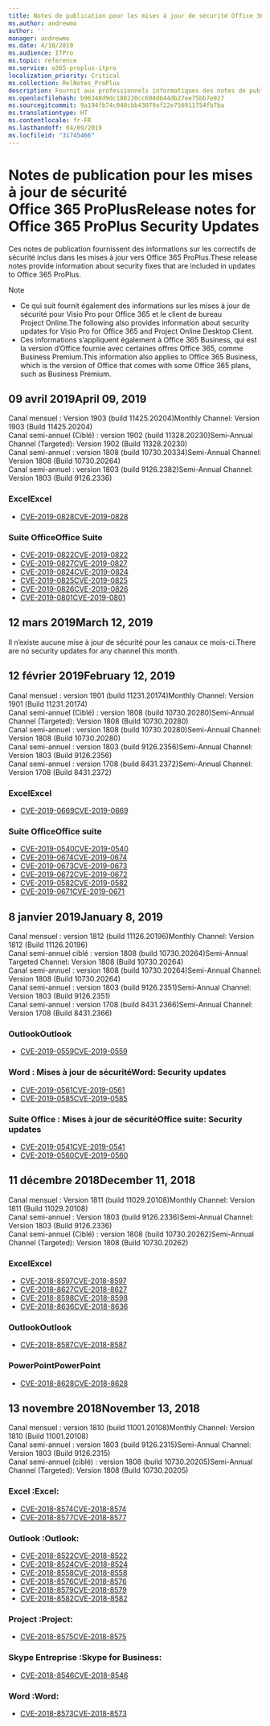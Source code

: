 ```yaml
---
title: Notes de publication pour les mises à jour de sécurité Office 365 ProPlus
ms.author: andrewmo
author: ''
manager: andrewmo
ms.date: 4/10/2019
ms.audience: ITPro
ms.topic: reference
ms.service: o365-proplus-itpro
localization_priority: Critical
ms.collection: RelNotes_ProPlus
description: Fournit aux professionnels informatiques des notes de publication pour les mises à jour de sécurité Office 365 ProPlus
ms.openlocfilehash: b96348d9dc180220cc604d644db27ee75bb7e927
ms.sourcegitcommit: 9a194fb74c040cbb43079af22e756911754fb7ba
ms.translationtype: HT
ms.contentlocale: fr-FR
ms.lasthandoff: 04/09/2019
ms.locfileid: "31745466"
---
```

# <a name="release-notes-for-office-365-proplus-security-updates"></a><span data-ttu-id="be424-103">Notes de publication pour les mises à jour de sécurité Office 365 ProPlus</span><span class="sxs-lookup"><span data-stu-id="be424-103">Release notes for Office 365 ProPlus Security Updates</span></span>

<span data-ttu-id="be424-104">Ces notes de publication fournissent des informations sur les correctifs de sécurité inclus dans les mises à jour vers Office 365 ProPlus.</span><span class="sxs-lookup"><span data-stu-id="be424-104">These release notes provide information about security fixes that are included in updates to Office 365 ProPlus.</span></span>
 
> [!NOTE]
> - <span data-ttu-id="be424-105">Ce qui suit fournit également des informations sur les mises à jour de sécurité pour Visio Pro pour Office 365 et le client de bureau Project Online.</span><span class="sxs-lookup"><span data-stu-id="be424-105">The following also provides information about security updates for Visio Pro for Office 365 and Project Online Desktop Client.</span></span>
> - <span data-ttu-id="be424-106">Ces informations s’appliquent également à Office 365 Business, qui est la version d’Office fournie avec certaines offres Office 365, comme Business Premium.</span><span class="sxs-lookup"><span data-stu-id="be424-106">This information also applies to Office 365 Business, which is the version of Office that comes with some Office 365 plans, such as Business Premium.</span></span>
## <a name="april-09-2019"></a><span data-ttu-id="be424-107">09 avril 2019</span><span class="sxs-lookup"><span data-stu-id="be424-107">April 09, 2019</span></span>
<span data-ttu-id="be424-108">Canal mensuel : Version 1903 (build 11425.20204)</span><span class="sxs-lookup"><span data-stu-id="be424-108">Monthly Channel: Version 1903 (Build 11425.20204)</span></span>  
<span data-ttu-id="be424-109">Canal semi-annuel (Ciblé) : version 1902 (build 11328.20230)</span><span class="sxs-lookup"><span data-stu-id="be424-109">Semi-Annual Channel (Targeted): Version 1902 (Build 11328.20230)</span></span>  
<span data-ttu-id="be424-110">Canal semi-annuel : version 1808 (build 10730.20334)</span><span class="sxs-lookup"><span data-stu-id="be424-110">Semi-Annual Channel: Version 1808 (Build 10730.20264)</span></span>  
<span data-ttu-id="be424-111">Canal semi-annuel : version 1803 (build 9126.2382)</span><span class="sxs-lookup"><span data-stu-id="be424-111">Semi-Annual Channel: Version 1803 (Build 9126.2336)</span></span>  

### <a name="excel"></a><span data-ttu-id="be424-112">Excel</span><span class="sxs-lookup"><span data-stu-id="be424-112">Excel</span></span>

-   [<span data-ttu-id="be424-113">CVE-2019-0828</span><span class="sxs-lookup"><span data-stu-id="be424-113">CVE-2019-0828</span></span>](https://portal.msrc.microsoft.com/en-us/security-guidance/advisory/CVE-2019-0828)

### <a name="office-suite"></a><span data-ttu-id="be424-114">Suite Office</span><span class="sxs-lookup"><span data-stu-id="be424-114">Office Suite</span></span>

-   [<span data-ttu-id="be424-115">CVE-2019-0822</span><span class="sxs-lookup"><span data-stu-id="be424-115">CVE-2019-0822</span></span>](https://portal.msrc.microsoft.com/en-us/security-guidance/advisory/CVE-2019-0822)
-   [<span data-ttu-id="be424-116">CVE-2019-0827</span><span class="sxs-lookup"><span data-stu-id="be424-116">CVE-2019-0827</span></span>](https://portal.msrc.microsoft.com/en-us/security-guidance/advisory/CVE-2019-0827)
-   [<span data-ttu-id="be424-117">CVE-2019-0824</span><span class="sxs-lookup"><span data-stu-id="be424-117">CVE-2019-0824</span></span>](https://portal.msrc.microsoft.com/en-us/security-guidance/advisory/CVE-2019-0824)
-   [<span data-ttu-id="be424-118">CVE-2019-0825</span><span class="sxs-lookup"><span data-stu-id="be424-118">CVE-2019-0825</span></span>](https://portal.msrc.microsoft.com/en-us/security-guidance/advisory/CVE-2019-0825)
-   [<span data-ttu-id="be424-119">CVE-2019-0826</span><span class="sxs-lookup"><span data-stu-id="be424-119">CVE-2019-0826</span></span>](https://portal.msrc.microsoft.com/en-us/security-guidance/advisory/CVE-2019-0826)
-   [<span data-ttu-id="be424-120">CVE-2019-0801</span><span class="sxs-lookup"><span data-stu-id="be424-120">CVE-2019-0801</span></span>](https://portal.msrc.microsoft.com/en-us/security-guidance/advisory/CVE-2019-0801)

## <a name="march-12-2019"></a><span data-ttu-id="be424-121">12 mars 2019</span><span class="sxs-lookup"><span data-stu-id="be424-121">March 12, 2019</span></span>
<span data-ttu-id="be424-122">Il n’existe aucune mise à jour de sécurité pour les canaux ce mois-ci.</span><span class="sxs-lookup"><span data-stu-id="be424-122">There are no security updates for any channel this month.</span></span>

## <a name="february-12-2019"></a><span data-ttu-id="be424-123">12 février 2019</span><span class="sxs-lookup"><span data-stu-id="be424-123">February 12, 2019</span></span>
<span data-ttu-id="be424-124">Canal mensuel : version 1901 (build 11231.20174)</span><span class="sxs-lookup"><span data-stu-id="be424-124">Monthly Channel: Version 1901 (Build 11231.20174)</span></span>  
<span data-ttu-id="be424-125">Canal semi-annuel (Ciblé) : version 1808 (build 10730.20280)</span><span class="sxs-lookup"><span data-stu-id="be424-125">Semi-Annual Channel (Targeted): Version 1808 (Build 10730.20280)</span></span>   
<span data-ttu-id="be424-126">Canal semi-annuel : version 1808 (build 10730.20280)</span><span class="sxs-lookup"><span data-stu-id="be424-126">Semi-Annual Channel: Version 1808 (Build 10730.20280)</span></span>  
<span data-ttu-id="be424-127">Canal semi-annuel : version 1803 (build 9126.2356)</span><span class="sxs-lookup"><span data-stu-id="be424-127">Semi-Annual Channel: Version 1803 (Build 9126.2356)</span></span>  
<span data-ttu-id="be424-128">Canal semi-annuel : version 1708 (build 8431.2372)</span><span class="sxs-lookup"><span data-stu-id="be424-128">Semi-Annual Channel: Version 1708 (Build 8431.2372)</span></span>  


### <a name="excel"></a><span data-ttu-id="be424-129">Excel</span><span class="sxs-lookup"><span data-stu-id="be424-129">Excel</span></span>

-   [<span data-ttu-id="be424-130">CVE-2019-0669</span><span class="sxs-lookup"><span data-stu-id="be424-130">CVE-2019-0669</span></span>](https://portal.msrc.microsoft.com/en-us/security-guidance/advisory/CVE-2019-0669)

### <a name="office-suite"></a><span data-ttu-id="be424-131">Suite Office</span><span class="sxs-lookup"><span data-stu-id="be424-131">Office suite</span></span>

-   [<span data-ttu-id="be424-132">CVE-2019-0540</span><span class="sxs-lookup"><span data-stu-id="be424-132">CVE-2019-0540</span></span>](https://portal.msrc.microsoft.com/en-us/security-guidance/advisory/CVE-2019-0540)
-   [<span data-ttu-id="be424-133">CVE-2019-0674</span><span class="sxs-lookup"><span data-stu-id="be424-133">CVE-2019-0674</span></span>](https://portal.msrc.microsoft.com/en-us/security-guidance/advisory/CVE-2019-0674)
-   [<span data-ttu-id="be424-134">CVE-2019-0673</span><span class="sxs-lookup"><span data-stu-id="be424-134">CVE-2019-0673</span></span>](https://portal.msrc.microsoft.com/en-us/security-guidance/advisory/CVE-2019-0673)
-   [<span data-ttu-id="be424-135">CVE-2019-0672</span><span class="sxs-lookup"><span data-stu-id="be424-135">CVE-2019-0672</span></span>](https://portal.msrc.microsoft.com/en-us/security-guidance/advisory/CVE-2019-0672)
-   [<span data-ttu-id="be424-136">CVE-2019-0582</span><span class="sxs-lookup"><span data-stu-id="be424-136">CVE-2019-0582</span></span>](https://portal.msrc.microsoft.com/en-us/security-guidance/advisory/CVE-2019-0582)
-   [<span data-ttu-id="be424-137">CVE-2019-0671</span><span class="sxs-lookup"><span data-stu-id="be424-137">CVE-2019-0671</span></span>](https://portal.msrc.microsoft.com/en-us/security-guidance/advisory/CVE-2019-0671)

## <a name="january-8-2019"></a><span data-ttu-id="be424-138">8 janvier 2019</span><span class="sxs-lookup"><span data-stu-id="be424-138">January 8, 2019</span></span>

<span data-ttu-id="be424-139">Canal mensuel : version 1812 (build 11126.20196)</span><span class="sxs-lookup"><span data-stu-id="be424-139">Monthly Channel: Version 1812 (Build 11126.20196)</span></span>  
<span data-ttu-id="be424-140">Canal semi-annuel ciblé : version 1808 (build 10730.20264)</span><span class="sxs-lookup"><span data-stu-id="be424-140">Semi-Annual Targeted Channel: Version 1808 (Build 10730.20264)</span></span>  
<span data-ttu-id="be424-141">Canal semi-annuel : version 1808 (build 10730.20264)</span><span class="sxs-lookup"><span data-stu-id="be424-141">Semi-Annual Channel: Version 1808 (Build 10730.20264)</span></span>  
<span data-ttu-id="be424-142">Canal semi-annuel : version 1803 (build 9126.2351)</span><span class="sxs-lookup"><span data-stu-id="be424-142">Semi-Annual Channel: Version 1803 (Build 9126.2351)</span></span>  
<span data-ttu-id="be424-143">Canal semi-annuel : version 1708 (build 8431.2366)</span><span class="sxs-lookup"><span data-stu-id="be424-143">Semi-Annual Channel: Version 1708 (Build 8431.2366)</span></span>  


### <a name="outlook"></a><span data-ttu-id="be424-144">Outlook</span><span class="sxs-lookup"><span data-stu-id="be424-144">Outlook</span></span>
-   [<span data-ttu-id="be424-145">CVE-2019-0559</span><span class="sxs-lookup"><span data-stu-id="be424-145">CVE-2019-0559</span></span>](https://portal.msrc.microsoft.com/en-us/security-guidance/advisory/CVE-2019-0559)

### <a name="word-security-updates"></a><span data-ttu-id="be424-146">Word : Mises à jour de sécurité</span><span class="sxs-lookup"><span data-stu-id="be424-146">Word: Security updates</span></span> 
-   [<span data-ttu-id="be424-147">CVE-2019-0561</span><span class="sxs-lookup"><span data-stu-id="be424-147">CVE-2019-0561</span></span>](https://portal.msrc.microsoft.com/en-us/security-guidance/advisory/CVE-2019-0561)
-   [<span data-ttu-id="be424-148">CVE-2019-0585</span><span class="sxs-lookup"><span data-stu-id="be424-148">CVE-2019-0585</span></span>](https://portal.msrc.microsoft.com/en-us/security-guidance/advisory/CVE-2019-0585) 
 
### <a name="office-suite-security-updates"></a><span data-ttu-id="be424-149">Suite Office : Mises à jour de sécurité</span><span class="sxs-lookup"><span data-stu-id="be424-149">Office suite: Security updates</span></span> 
-   [<span data-ttu-id="be424-150">CVE-2019-0541</span><span class="sxs-lookup"><span data-stu-id="be424-150">CVE-2019-0541</span></span>](https://portal.msrc.microsoft.com/en-us/security-guidance/advisory/CVE-2019-0541)
-   [<span data-ttu-id="be424-151">CVE-2019-0560</span><span class="sxs-lookup"><span data-stu-id="be424-151">CVE-2019-0560</span></span>](https://portal.msrc.microsoft.com/en-us/security-guidance/advisory/CVE-2019-0560)

## <a name="december-11-2018"></a><span data-ttu-id="be424-152">11 décembre 2018</span><span class="sxs-lookup"><span data-stu-id="be424-152">December 11, 2018</span></span>
<span data-ttu-id="be424-153">Canal mensuel : Version 1811 (build 11029.20108)</span><span class="sxs-lookup"><span data-stu-id="be424-153">Monthly Channel: Version 1811 (Build 11029.20108)</span></span>  
<span data-ttu-id="be424-154">Canal semi-annuel : Version 1803 (build 9126.2336)</span><span class="sxs-lookup"><span data-stu-id="be424-154">Semi-Annual Channel: Version 1803 (Build 9126.2336)</span></span>  
<span data-ttu-id="be424-155">Canal semi-annuel (Ciblé) : version 1808 (build 10730.20262)</span><span class="sxs-lookup"><span data-stu-id="be424-155">Semi-Annual Channel (Targeted): Version 1808 (Build 10730.20262)</span></span>  

### <a name="excel"></a><span data-ttu-id="be424-156">Excel</span><span class="sxs-lookup"><span data-stu-id="be424-156">Excel</span></span>

-   [<span data-ttu-id="be424-157">CVE-2018-8597</span><span class="sxs-lookup"><span data-stu-id="be424-157">CVE-2018-8597</span></span>](https://portal.msrc.microsoft.com/en-us/security-guidance/advisory/CVE-2018-8597)
-   [<span data-ttu-id="be424-158">CVE-2018-8627</span><span class="sxs-lookup"><span data-stu-id="be424-158">CVE-2018-8627</span></span>](https://portal.msrc.microsoft.com/en-us/security-guidance/advisory/CVE-2018-8627)
-   [<span data-ttu-id="be424-159">CVE-2018-8598</span><span class="sxs-lookup"><span data-stu-id="be424-159">CVE-2018-8598</span></span>](https://portal.msrc.microsoft.com/en-us/security-guidance/advisory/CVE-2018-8598)
-   [<span data-ttu-id="be424-160">CVE-2018-8636</span><span class="sxs-lookup"><span data-stu-id="be424-160">CVE-2018-8636</span></span>](https://portal.msrc.microsoft.com/en-us/security-guidance/advisory/CVE-2018-8636)

### <a name="outlook"></a><span data-ttu-id="be424-161">Outlook</span><span class="sxs-lookup"><span data-stu-id="be424-161">Outlook</span></span>

-   [<span data-ttu-id="be424-162">CVE-2018-8587</span><span class="sxs-lookup"><span data-stu-id="be424-162">CVE-2018-8587</span></span>](https://portal.msrc.microsoft.com/en-us/security-guidance/advisory/CVE-2018-8587)

### <a name="powerpoint"></a><span data-ttu-id="be424-163">PowerPoint</span><span class="sxs-lookup"><span data-stu-id="be424-163">PowerPoint</span></span>

-   [<span data-ttu-id="be424-164">CVE-2018-8628</span><span class="sxs-lookup"><span data-stu-id="be424-164">CVE-2018-8628</span></span>](https://portal.msrc.microsoft.com/en-us/security-guidance/advisory/CVE-2018-8628)

## <a name="november-13-2018"></a><span data-ttu-id="be424-165">13 novembre 2018</span><span class="sxs-lookup"><span data-stu-id="be424-165">November 13, 2018</span></span>
<span data-ttu-id="be424-166">Canal mensuel : version 1810 (build 11001.20108)</span><span class="sxs-lookup"><span data-stu-id="be424-166">Monthly Channel: Version 1810 (Build 11001.20108)</span></span>  
<span data-ttu-id="be424-167">Canal semi-annuel : version 1803 (build 9126.2315)</span><span class="sxs-lookup"><span data-stu-id="be424-167">Semi-Annual Channel: Version 1803 (Build 9126.2315)</span></span>  
<span data-ttu-id="be424-168">Canal semi-annuel (ciblé) : version 1808 (build 10730.20205)</span><span class="sxs-lookup"><span data-stu-id="be424-168">Semi-Annual Channel (Targeted): Version 1808 (Build 10730.20205)</span></span>  

### <a name="excel"></a><span data-ttu-id="be424-169">Excel :</span><span class="sxs-lookup"><span data-stu-id="be424-169">Excel:</span></span>

-   [<span data-ttu-id="be424-170">CVE-2018-8574</span><span class="sxs-lookup"><span data-stu-id="be424-170">CVE-2018-8574</span></span>](https://portal.msrc.microsoft.com/en-us/security-guidance/advisory/CVE-2018-8574)
-   [<span data-ttu-id="be424-171">CVE-2018-8577</span><span class="sxs-lookup"><span data-stu-id="be424-171">CVE-2018-8577</span></span>](https://portal.msrc.microsoft.com/en-us/security-guidance/advisory/CVE-2018-8577)

### <a name="outlook"></a><span data-ttu-id="be424-172">Outlook :</span><span class="sxs-lookup"><span data-stu-id="be424-172">Outlook:</span></span>

-   [<span data-ttu-id="be424-173">CVE-2018-8522</span><span class="sxs-lookup"><span data-stu-id="be424-173">CVE-2018-8522</span></span>](https://portal.msrc.microsoft.com/en-us/security-guidance/advisory/CVE-2018-8522)
-   [<span data-ttu-id="be424-174">CVE-2018-8524</span><span class="sxs-lookup"><span data-stu-id="be424-174">CVE-2018-8524</span></span>](https://portal.msrc.microsoft.com/en-us/security-guidance/advisory/CVE-2018-8524)
-   [<span data-ttu-id="be424-175">CVE-2018-8558</span><span class="sxs-lookup"><span data-stu-id="be424-175">CVE-2018-8558</span></span>](https://portal.msrc.microsoft.com/en-us/security-guidance/advisory/CVE-2018-8558)
-   [<span data-ttu-id="be424-176">CVE-2018-8576</span><span class="sxs-lookup"><span data-stu-id="be424-176">CVE-2018-8576</span></span>](https://portal.msrc.microsoft.com/en-us/security-guidance/advisory/CVE-2018-8576)
-   [<span data-ttu-id="be424-177">CVE-2018-8579</span><span class="sxs-lookup"><span data-stu-id="be424-177">CVE-2018-8579</span></span>](https://portal.msrc.microsoft.com/en-us/security-guidance/advisory/CVE-2018-8579)
-   [<span data-ttu-id="be424-178">CVE-2018-8582</span><span class="sxs-lookup"><span data-stu-id="be424-178">CVE-2018-8582</span></span>](https://portal.msrc.microsoft.com/en-us/security-guidance/advisory/CVE-2018-8582)

### <a name="project"></a><span data-ttu-id="be424-179">Project :</span><span class="sxs-lookup"><span data-stu-id="be424-179">Project:</span></span>

-   [<span data-ttu-id="be424-180">CVE-2018-8575</span><span class="sxs-lookup"><span data-stu-id="be424-180">CVE-2018-8575</span></span>](https://portal.msrc.microsoft.com/en-us/security-guidance/advisory/CVE-2018-8575)

### <a name="skype-for-business"></a><span data-ttu-id="be424-181">Skype Entreprise :</span><span class="sxs-lookup"><span data-stu-id="be424-181">Skype for Business:</span></span>

-   [<span data-ttu-id="be424-182">CVE-2018-8546</span><span class="sxs-lookup"><span data-stu-id="be424-182">CVE-2018-8546</span></span>](https://portal.msrc.microsoft.com/en-us/security-guidance/advisory/CVE-2018-8546)

### <a name="word"></a><span data-ttu-id="be424-183">Word :</span><span class="sxs-lookup"><span data-stu-id="be424-183">Word:</span></span>

-   [<span data-ttu-id="be424-184">CVE-2018-8573</span><span class="sxs-lookup"><span data-stu-id="be424-184">CVE-2018-8573</span></span>](https://portal.msrc.microsoft.com/en-us/security-guidance/advisory/CVE-2018-8573)